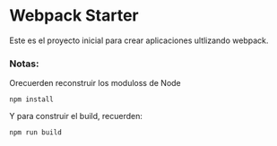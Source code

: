 # Webpack Starter


Este es el proyecto inicial para crear
aplicaciones ultlizando webpack.

### Notas:

Orecuerden reconstruir los moduloss de Node
````
npm install
````

Y para construir el build, recuerden:
````
npm run build
`````
